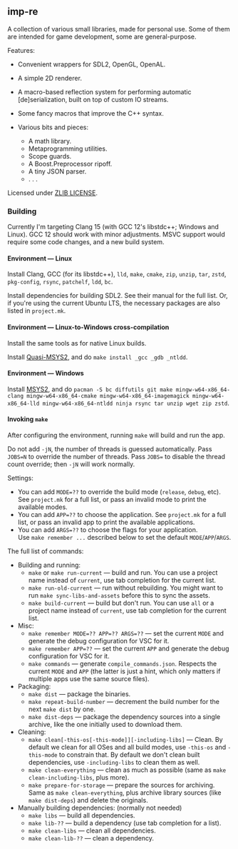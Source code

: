 ## imp-re

A collection of various small libraries, made for personal use. Some of them are intended for game development, some are general-purpose.

Features:

* Convenient wrappers for SDL2, OpenGL, OpenAL.
* A simple 2D renderer.
* A macro-based reflection system for performing automatic [de]serialization, built on top of custom IO streams.
* Some fancy macros that improve the C++ syntax.

* Various bits and pieces:

  * A math library.
  * Metaprogramming utilities.
  * Scope guards.
  * A Boost.Preprocessor ripoff.
  * A tiny JSON parser.
  * . . .

Licensed under [ZLIB LICENSE](LICENSE.md).

### Building

Currently I'm targeting Clang 15 (with GCC 12's libstdc++; Windows and Linux). GCC 12 should work with minor adjustments. MSVC support would require some code changes, and a new build system.

#### Environment — Linux

Install Clang, GCC (for its libstdc++), `lld`, `make`, `cmake`, `zip`, `unzip`, `tar`, `zstd`, `pkg-config`, `rsync`, `patchelf`, `ldd`, `bc`.

Install dependencies for building SDL2. See their manual for the full list. Or, if you're using the current Ubuntu LTS, the necessary packages are also listed in `project.mk`.

#### Environment — Linux-to-Windows cross-compilation

Install the same tools as for native Linux builds.

Install [Quasi-MSYS2](https://github.com/HolyBlackCat/quasi-msys2), and do `make install _gcc _gdb _ntldd`.

#### Environment — Windows

Install [MSYS2](https://www.msys2.org/), and do `pacman -S bc diffutils git make mingw-w64-x86_64-clang mingw-w64-x86_64-cmake mingw-w64-x86_64-imagemagick mingw-w64-x86_64-lld mingw-w64-x86_64-ntldd ninja rsync tar unzip wget zip zstd`.

#### Invoking `make`

After configuring the environment, running `make` will build and run the app.

Do not add `-jN`, the number of threads is guessed automatically. Pass `JOBS=N` to override the number of threads. Pass `JOBS=` to disable the thread count override; then `-jN` will work normally.

Settings:
* You can add `MODE=??` to override the build mode (`release`, `debug`, etc). See `project.mk` for a full list, or pass an invalid mode to print the available modes.
* You can add `APP=??` to choose the application. See `project.mk` for a full list, or pass an invalid app to print the available applications.
* You can add `ARGS=??` to choose the flags for your application.<br/>
  Use `make remember ...` described below to set the default `MODE`/`APP`/`ARGS`.

The full list of commands:

* Building and running:
  * `make` or `make run-current` — build and run. You can use a project name instead of `current`, use tab completion for the current list.
  * `make run-old-current` — run without rebuilding. You might want to run `make sync-libs-and-assets` before this to sync the assets.
  * `make build-current` — build but don't run. You can use `all` or a project name instead of `current`, use tab completion for the current list.
* Misc:
  * `make remember MODE=?? APP=?? ARGS=??` — set the current `MODE` and generate the debug configuration for VSC for it.
  * `make remember APP=??` — set the current `APP` and generate the debug configuration for VSC for it.
  * `make commands` — generate `compile_commands.json`. Respects the current `MODE` and `APP` (the latter is just a hint, which only matters if multiple apps use the same source files).
* Packaging:
  * `make dist` — package the binaries.
  * `make repeat-build-number` — decrement the build number for the next `make dist` by one.
  * `make dist-deps` — package the dependency sources into a single archive, like the one initially used to download them.
* Cleaning:
  * `make clean[-this-os[-this-mode]][-including-libs]` — Clean. By default we clean for all OSes and all build modes, use `-this-os` and `-this-mode` to constrain that. By default we don't clean built dependencies, use `-including-libs` to clean them as well.
  * `make clean-everything` — clean as much as possible (same as `make clean-including-libs`, plus more).
  * `make prepare-for-storage` — prepare the sources for archiving. Same as `make clean-everything`, plus archive library sources (like `make dist-deps`) and delete the originals.
* Manually building dependencies: (normally not needed)
  * `make libs` — build all dependencies.
  * `make lib-??` — build a dependency (use tab completion for a list).
  * `make clean-libs` — clean all dependencies.
  * `make clean-lib-??` — clean a dependency.
